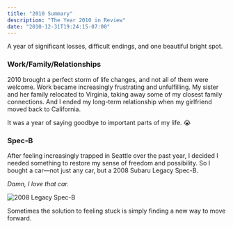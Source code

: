 ```yaml
---
title: "2010 Summary"
description: "The Year 2010 in Review"
date: "2010-12-31T19:24:15-07:00"
---
```


A year of significant losses, difficult endings, and one beautiful bright spot.

### Work/Family/Relationships

2010 brought a perfect storm of life changes, and not all of them were welcome. Work became increasingly frustrating and unfulfilling. My sister and her family relocated to Virginia, taking away some of my closest family connections. And I ended my long-term relationship when my girlfriend moved back to California.

It was a year of saying goodbye to important parts of my life. 😭

### Spec-B

After feeling increasingly trapped in Seattle over the past year, I decided I needed something to restore my sense of freedom and possibility. So I bought a car—not just any car, but a 2008 Subaru Legacy Spec-B.

_Damn, I love that car._

![2008 Legacy Spec-B](/img/2010-summary.jpg)

Sometimes the solution to feeling stuck is simply finding a new way to move forward.
